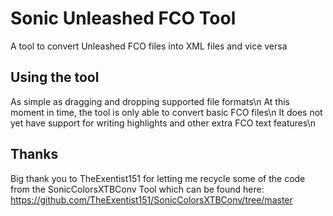 # Sonic Unleashed FCO Tool
A tool to convert Unleashed FCO files into XML files and vice versa

## Using the tool
As simple as dragging and dropping supported file formats\n
At this moment in time, the tool is only able to convert basic FCO files\n
It does not yet have support for writing highlights and other extra FCO text features\n

## Thanks
Big thank you to TheExentist151 for letting me recycle some of the code from the SonicColorsXTBConv Tool which can be found here:
https://github.com/TheExentist151/SonicColorsXTBConv/tree/master
